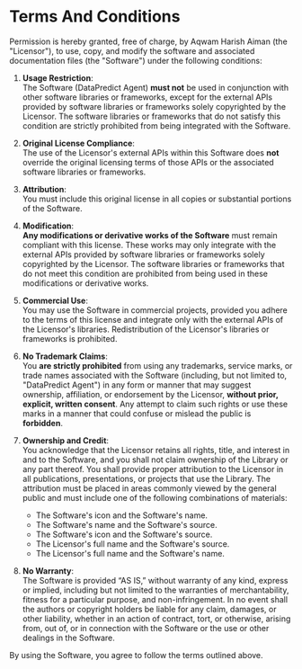 # Terms And Conditions

Permission is hereby granted, free of charge, by Aqwam Harish Aiman (the "Licensor"), to use, copy, and modify the software and associated documentation files (the "Software") under the following conditions:

1. **Usage Restriction**:  
   The Software (DataPredict Agent) **must not** be used in conjunction with other software libraries or frameworks, except for the external APIs provided by software libraries or frameworks solely copyrighted by the Licensor. The software libraries or frameworks that do not satisfy this condition are strictly prohibited from being integrated with the Software.

2. **Original License Compliance**:  
   The use of the Licensor's external APIs within this Software does **not** override the original licensing terms of those APIs or the associated software libraries or frameworks.

3. **Attribution**:  
   You must include this original license in all copies or substantial portions of the Software.

4. **Modification**:  
   **Any modifications or derivative works of the Software** must remain compliant with this license. These works may only integrate with the external APIs provided by software libraries or frameworks solely copyrighted by the Licensor. The software libraries or frameworks that do not meet this condition are prohibited from being used in these modifications or derivative works.

5. **Commercial Use**:  
   You may use the Software in commercial projects, provided you adhere to the terms of this license and integrate only with the external APIs of the Licensor's libraries. Redistribution of the Licensor's libraries or frameworks is prohibited.

6. **No Trademark Claims**:  
   You **are strictly prohibited** from using any trademarks, service marks, or trade names associated with the Software (including, but not limited to, "DataPredict Agent") in any form or manner that may suggest ownership, affiliation, or endorsement by the Licensor, **without prior, explicit, written consent**. Any attempt to claim such rights or use these marks in a manner that could confuse or mislead the public is **forbidden**.

7. **Ownership and Credit**:  
   You acknowledge that the Licensor retains all rights, title, and interest in and to the Software, and you shall not claim ownership of the Library or any part thereof. You shall provide proper attribution to the Licensor in all publications, presentations, or projects that use the Library. The attribution must be placed in areas commonly viewed by the general public and must include one of the following combinations of materials:  
   
   - The Software's icon and the Software's name.  
   - The Software's name and the Software's source.  
   - The Software's icon and the Software's source.  
   - The Licensor's full name and the Software's source.  
   - The Licensor's full name and the Software's name.

8. **No Warranty**:  
   The Software is provided “AS IS,” without warranty of any kind, express or implied, including but not limited to the warranties of merchantability, fitness for a particular purpose, and non-infringement. In no event shall the authors or copyright holders be liable for any claim, damages, or other liability, whether in an action of contract, tort, or otherwise, arising from, out of, or in connection with the Software or the use or other dealings in the Software.

By using the Software, you agree to follow the terms outlined above.
